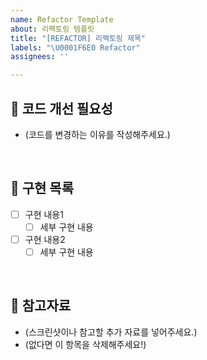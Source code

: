 ```yaml
---
name: Refactor Template
about: 리팩토링 템플릿
title: "[REFACTOR] 리팩토링 제목"
labels: "\U0001F6E0️ Refactor"
assignees: ''

---
```


## 🤔 코드 개선 필요성

- (코드를 변경하는 이유를 작성해주세요.)

<br>

## 📝 구현 목록

- [ ] 구현 내용1
    - [ ] 세부 구현 내용
- [ ] 구현 내용2
    - [ ] 세부 구현 내용

<br>

## 👀 참고자료

- (스크린샷이나 참고할 추가 자료를 넣어주세요.)
- (없다면 이 항목을 삭제해주세요!)
